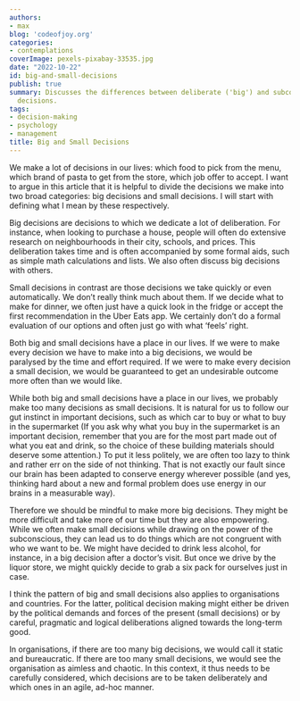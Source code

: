 ```yaml
---
authors:
- max
blog: 'codeofjoy.org'
categories:
- contemplations
coverImage: pexels-pixabay-33535.jpg
date: "2022-10-22"
id: big-and-small-decisions
publish: true
summary: Discusses the differences between deliberate ('big') and subconsious ('small')
  decisions.
tags:
- decision-making
- psychology
- management
title: Big and Small Decisions
---
```


We make a lot of decisions in our lives: which food to pick from the menu, which brand of pasta to get from the store, which job offer to accept. I want to argue in this article that it is helpful to divide the decisions we make into two broad categories: big decisions and small decisions. I will start with defining what I mean by these respectively.

Big decisions are decisions to which we dedicate a lot of deliberation. For instance, when looking to purchase a house, people will often do extensive research on neighbourhoods in their city, schools, and prices. This deliberation takes time and is often accompanied by some formal aids, such as simple math calculations and lists. We also often discuss big decisions with others.

Small decisions in contrast are those decisions we take quickly or even automatically. We don’t really think much about them. If we decide what to make for dinner, we often just have a quick look in the fridge or accept the first recommendation in the Uber Eats app. We certainly don’t do a formal evaluation of our options and often just go with what ‘feels’ right.

Both big and small decisions have a place in our lives. If we were to make every decision we have to make into a big decisions, we would be paralysed by the time and effort required. If we were to make every decision a small decision, we would be guaranteed to get an undesirable outcome more often than we would like.

While both big and small decisions have a place in our lives, we probably make too many decisions as small decisions. It is natural for us to follow our gut instinct in important decisions, such as which car to buy or what to buy in the supermarket (If you ask why what you buy in the supermarket is an important decision, remember that you are for the most part made out of what you eat and drink, so the choice of these building materials should deserve some attention.) To put it less politely, we are often too lazy to think and rather err on the side of not thinking. That is not exactly our fault since our brain has been adapted to conserve energy wherever possible (and yes, thinking hard about a new and formal problem does use energy in our brains in a measurable way).

Therefore we should be mindful to make more big decisions. They might be more difficult and take more of our time but they are also empowering. While we often make small decisions while drawing on the power of the subconscious, they can lead us to do things which are not congruent with who we want to be. We might have decided to drink less alcohol, for instance, in a big decision after a doctor’s visit. But once we drive by the liquor store, we might quickly decide to grab a six pack for ourselves just in case.

I think the pattern of big and small decisions also applies to organisations and countries. For the latter, political decision making might either be driven by the political demands and forces of the present (small decisions) or by careful, pragmatic and logical deliberations aligned towards the long-term good.

In organisations, if there are too many big decisions, we would call it static and bureaucratic. If there are too many small decisions, we would see the organisation as aimless and chaotic. In this context, it thus needs to be carefully considered, which decisions are to be taken deliberately and which ones in an agile, ad-hoc manner.

